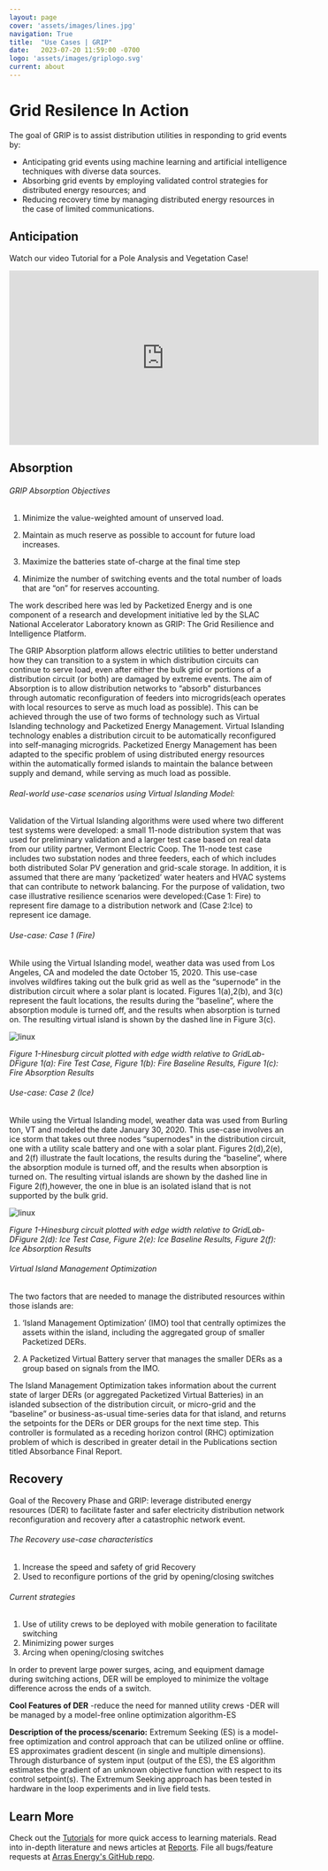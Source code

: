```yaml
---
layout: page
cover: 'assets/images/lines.jpg'
navigation: True
title:  "Use Cases | GRIP"
date:   2023-07-20 11:59:00 -0700
logo: 'assets/images/griplogo.svg'
current: about
---
```


# Grid Resilence In Action
The goal of GRIP is to assist distribution utilities in responding to grid events by:

- Anticipating grid events using machine learning and artificial intelligence techniques with diverse data sources.
- Absorbing grid events by employing validated control strategies for distributed energy resources; and
- Reducing recovery time by managing distributed energy resources in the case of limited communications.

## Anticipation
Watch our video Tutorial for a Pole Analysis and Vegetation Case!
<iframe width="560" height="315" src="https://www.youtube.com/embed/RRb0aqSEcyE?si=Sxe3AhaDIwDF1jkI" title="YouTube video player" frameborder="0" allow="accelerometer; autoplay; clipboard-write; encrypted-media; gyroscope; picture-in-picture; web-share" allowfullscreen></iframe>

## Absorption
###### GRIP Absorption Objectives

1. Minimize the value-weighted amount of unserved load.

2. Maintain as much reserve as possible to account for future load increases.

3. Maximize the batteries state of-charge at the final time step

4. Minimize the number of switching events and the total number of loads that are “on” for reserves accounting.

The work described here was led by Packetized Energy and is one component of a research and development initiative led by the SLAC National Accelerator Laboratory known as GRIP: The Grid Resilience and Intelligence Platform.

The GRIP Absorption platform allows electric utilities to better understand how they can transition to a system in which distribution circuits can continue to serve load, even after either the bulk grid or portions of a distribution circuit (or both) are damaged by extreme events. The aim of Absorption is to allow distribution networks to “absorb" disturbances through automatic reconfiguration of feeders into microgrids(each operates with local resources to serve as much load as possible). This can be achieved through the use of two forms of technology such as Virtual Islanding technology and Packetized Energy Management. Virtual Islanding technology enables a distribution circuit to be automatically reconfigured into self-managing microgrids. Packetized Energy Management has been adapted to the specific problem of using distributed energy resources within the automatically formed islands to maintain the balance between supply and demand, while serving as much load as possible.

###### Real-world use-case scenarios using Virtual Islanding Model:

Validation of the Virtual Islanding algorithms were used where two different test systems were developed: a small 11-node distribution system that was used for preliminary validation and a larger test case based on real data from our utility partner, Vermont Electric Coop. The 11-node test case includes two substation nodes and three feeders, each of which includes both distributed Solar PV generation and grid-scale storage. In addition, it is assumed that there are many ‘packetized’ water heaters and HVAC systems that can contribute to network balancing. For the purpose of validation, two case illustrative resilience scenarios were developed:(Case 1: Fire) to represent fire damage to a distribution network and (Case 2:Ice) to represent ice damage.

###### Use-case: Case 1 (Fire)

While using the Virtual Islanding model, weather data was used from Los Angeles, CA and modeled the date October 15, 2020. This use-case involves wildfires taking out the bulk grid as well as the “supernode” in the distribution circuit where a solar plant is located. Figures 1(a),2(b), and 3(c) represent the fault locations, the results during the “baseline”, where the absorption module is turned off, and the results when absorption is turned on. The resulting virtual island is shown by the dashed line in Figure 3(c).

<img src="{{ site.baseurl }}assets/images/ab.png" alt="linux" style="max-width: 550px;">

*Figure 1-Hinesburg circuit plotted with edge width relative to GridLab-DFigure 1(a): Fire Test Case, Figure 1(b): Fire Baseline Results, Figure 1(c): Fire Absorption Results*

###### Use-case: Case 2 (Ice)

While using the Virtual Islanding model, weather data was used from Burling ton, VT and modeled the date January 30, 2020. This use-case involves an ice storm that takes out three nodes “supernodes" in the distribution circuit, one with a utility scale battery and one with a solar plant. Figures 2(d),2(e), and 2(f) illustrate the fault locations, the results during the “baseline”, where the absorption module is turned off, and the results when absorption is turned on. The resulting virtual islands are shown by the dashed line in Figure 2(f),however, the one in blue is an isolated island that is not supported by the bulk grid.

<img src="{{ site.baseurl }}assets/images/ab2.png" alt="linux" style="max-width: 550px;">

*Figure 1-Hinesburg circuit plotted with edge width relative to GridLab-DFigure 2(d): Ice Test Case, Figure 2(e): Ice Baseline Results, Figure 2(f): Ice Absorption Results*

###### Virtual Island Management Optimization

The two factors that are needed to manage the distributed resources within those islands are:

1. ‘Island Management Optimization’ (IMO) tool that centrally optimizes the assets within the island, including the aggregated group of smaller Packetized DERs.

2. A Packetized Virtual Battery server that manages the smaller DERs as a group based on signals from the IMO.

The Island Management Optimization takes information about the current state of larger DERs (or aggregated Packetized Virtual Batteries) in an islanded subsection of the distribution circuit, or micro-grid and the “baseline” or business-as-usual time-series data for that island, and returns the setpoints for the DERs or DER groups for the next time step. This controller is formulated as a receding horizon control (RHC) optimization problem of which is described in greater detail in the Publications section titled Absorbance Final Report.

## Recovery
Goal of the Recovery Phase and GRIP: leverage distributed energy resources (DER) to facilitate faster and safer electricity distribution network reconfiguration and recovery after a catastrophic network event.

###### The Recovery use-case characteristics
1. Increase the speed and safety of grid Recovery
2. Used to reconfigure portions of the grid by opening/closing switches

###### Current strategies
1. Use of utility crews to be deployed with mobile generation to facilitate switching
2. Minimizing power surges
3. Arcing when opening/closing switches

In order to prevent large power surges, acing, and equipment damage during switching actions, DER will be employed to minimize the voltage difference across the ends of a switch.

**Cool Features of DER**
-reduce the need for manned utility crews -DER will be managed by a model-free online optimization algorithm-ES

**Description of the process/scenario:**
Extremum Seeking (ES) is a model-free optimization and control approach that can be utilized online or offline. ES approximates gradient descent (in single and multiple dimensions). Through disturbance of system input (output of the ES), the ES algorithm estimates the gradient of an unknown objective function with respect to its control setpoint(s). The Extremum Seeking approach has been tested in hardware in the loop experiments and in live field tests.


## Learn More
Check out the [Tutorials](https://arras-energy.github.io/static-website/tutorials/) for more quick access to learning materials. Read into in-depth literature and news articles at [Reports](https://arras-energy.github.io/static-website/literature/). File all bugs/feature requests at [Arras Energy's GitHub repo](https://github.com/arras-energy).

[Tutorials]:  https://arras-energy.github.io/static-website/tutorials/
[Reports]:   https://arras-energy.github.io/static-website/literature/ 
[Use-Cases]:  https://arras-energy.github.io/static-website/use-cases/ 
[Arras Energy's GitHub repo]: https://github.com/arras-energy